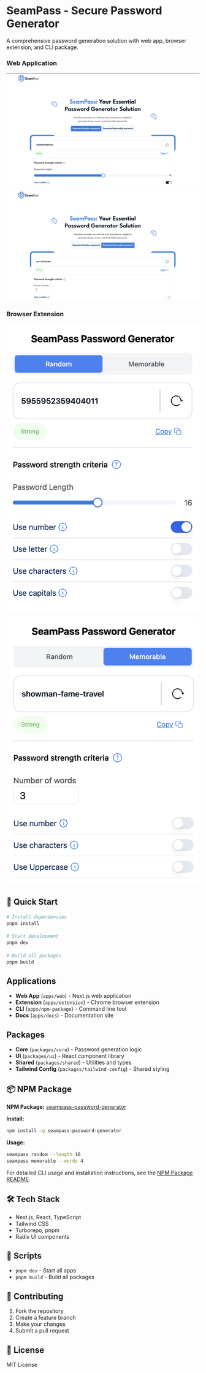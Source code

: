 # SeamPass - Secure Password Generator

A comprehensive password generation solution with web app, browser extension, and CLI package.

### Web Application

![Web App Interface](screenshots/web-app-1.png)

![Web App Interface](screenshots/web-app-2.png)

### Browser Extension

![Extension Popup](screenshots/extension-popup-1.png)

![Extension Popup](screenshots/extension-popup-2.png)

## 🚀 Quick Start

```bash
# Install dependencies
pnpm install

# Start development
pnpm dev

# Build all packages
pnpm build
```

## Applications

- **Web App** (`apps/web`) - Next.js web application
- **Extension** (`apps/extension`) - Chrome browser extension
- **CLI** (`apps/npm-package`) - Command line tool
- **Docs** (`apps/docs`) - Documentation site

## Packages

- **Core** (`packages/core`) - Password generation logic
- **UI** (`packages/ui`) - React component library
- **Shared** (`packages/shared`) - Utilities and types
- **Tailwind Config** (`packages/tailwind-config`) - Shared styling

## 📦 NPM Package

**NPM Package:** [seampass-password-generator](https://www.npmjs.com/package/seampass-password-generator)

**Install:**

```bash
npm install -g seampass-password-generator
```

**Usage:**

```bash
seampass random --length 16
seampass memorable --words 4
```

For detailed CLI usage and installation instructions, see the [NPM Package README](apps/npm-package/README.md).

## 🛠️ Tech Stack

- Next.js, React, TypeScript
- Tailwind CSS
- Turborepo, pnpm
- Radix UI components

## 📝 Scripts

- `pnpm dev` - Start all apps
- `pnpm build` - Build all packages

## 🤝 Contributing

1. Fork the repository
2. Create a feature branch
3. Make your changes
4. Submit a pull request

## 📄 License

MIT License
